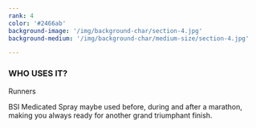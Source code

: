```yaml
---
rank: 4
color: '#2466ab'
background-image: '/img/background-char/section-4.jpg'
background-medium: '/img/background-char/medium-size/section-4.jpg'

---
```


<h3>WHO USES IT?</h3>
<span>Runners</span>
<p>BSI Medicated Spray maybe used before, during and after a marathon, making you always ready for another grand triumphant finish.</p>

